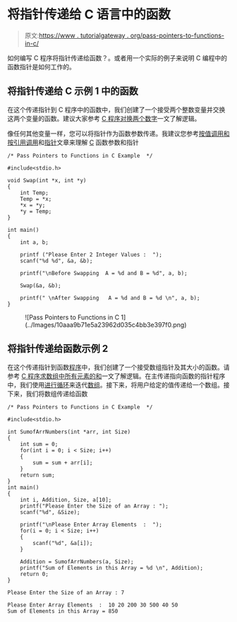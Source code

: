 # 将指针传递给 C 语言中的函数

> 原文:[https://www . tutorialgateway . org/pass-pointers-to-functions-in-c/](https://www.tutorialgateway.org/pass-pointers-to-functions-in-c/)

如何编写 C 程序将指针传递给函数？。或者用一个实际的例子来说明 C 编程中的函数指针是如何工作的。

## 将指针传递给 C 示例 1 中的函数

在这个传递指针到 C 程序中的函数中，我们创建了一个接受两个整数变量并交换这两个变量的函数。建议大家参考 [C 程序对换两个数字](https://www.tutorialgateway.org/c-program-to-swap-two-numbers/)一文了解逻辑。

像任何其他变量一样，您可以将指针作为函数参数传递。我建议您参考[按值调用和按引用调用](https://www.tutorialgateway.org/call-by-value-and-call-by-reference-in-c/)和[指针](https://www.tutorialgateway.org/pointers-in-c/)文章来理解 [C](https://www.tutorialgateway.org/c-programming/) 函数参数和指针

```
/* Pass Pointers to Functions in C Example  */

#include<stdio.h>

void Swap(int *x, int *y)
{
    int Temp;
    Temp = *x;
    *x = *y;
    *y = Temp;
}

int main()
{
    int a, b;

    printf ("Please Enter 2 Integer Values :  ");
    scanf("%d %d", &a, &b);

    printf("\nBefore Swapping  A = %d and B = %d", a, b);

    Swap(&a, &b);

    printf(" \nAfter Swapping   A = %d and B = %d \n", a, b);
}
```

<figure class="wp-block-image">![Pass Pointers to Functions in C 1](../Images/10aaa9b71e5a23962d035c4bb3e397f0.png)</figure>

## 将指针传递给函数示例 2

在这个传递指针到函数[程序](https://www.tutorialgateway.org/c-programming-examples/)中，我们创建了一个接受数组指针及其大小的函数。请参考 [C 程序求数组中所有元素的和](https://www.tutorialgateway.org/c-program-to-find-sum-of-elements-in-an-array/)一文了解逻辑。在主传递指向函数的指针程序中，我们使用[进行循环](https://www.tutorialgateway.org/for-loop-in-c-programming/)来迭代[数组](https://www.tutorialgateway.org/array-in-c/)。接下来，将用户给定的值传递给一个数组。接下来，我们将数组传递给函数

```
/* Pass Pointers to Functions in C Example  */

#include<stdio.h>

int SumofArrNumbers(int *arr, int Size)
{
    int sum = 0;
    for(int i = 0; i < Size; i++)
    {
        sum = sum + arr[i];
    }
    return sum;
}
int main()
{
    int i, Addition, Size, a[10];
    printf("Please Enter the Size of an Array : ");
    scanf("%d", &Size);

    printf("\nPlease Enter Array Elements  :  ");
    for(i = 0; i < Size; i++)
    {
        scanf("%d", &a[i]);
    }

    Addition = SumofArrNumbers(a, Size);
    printf("Sum of Elements in this Array = %d \n", Addition);
    return 0;
}
```

```
Please Enter the Size of an Array : 7

Please Enter Array Elements  :  10 20 200 30 500 40 50
Sum of Elements in this Array = 850 
```